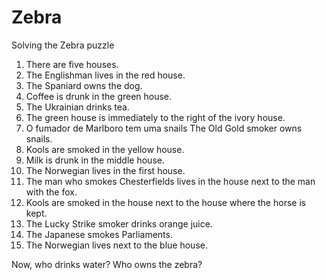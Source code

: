 # Zebra
  Solving the Zebra puzzle
  
  1. There are five houses.
  2. The Englishman lives in the red house.
  3. The Spaniard owns the dog.
  4. Coffee is drunk in the green house.
  5. The Ukrainian drinks tea.
  6. The green house is immediately to the right of the ivory house.
  7. O fumador de Marlboro tem uma snails The Old Gold smoker owns snails.
  8. Kools are smoked in the yellow house.
  9. Milk is drunk in the middle house.
  10. The Norwegian lives in the first house.
  11. The man who smokes Chesterfields lives in the house next to the man with the fox.
  12. Kools are smoked in the house next to the house where the horse is kept.
  13. The Lucky Strike smoker drinks orange juice.
  14. The Japanese smokes Parliaments.
  15. The Norwegian lives next to the blue house.
  
  Now, who drinks water? Who owns the zebra?
 
 